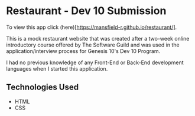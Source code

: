 # Restaurant - Dev 10 Submission 

To view this app click (here)[https://mansfield-r.github.io/restaurant/].

This is a mock restaurant website that was created after a two-week online introductory course offered by The Software Guild and was used in the application/interview process for Genesis 10's Dev 10 Program.

I had no previous knowledge of any Front-End or Back-End development languages when I started this application. 

## Technologies Used
* HTML
* CSS
